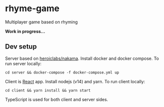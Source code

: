 # rhyme-game
Multiplayer game based on rhyming

**Work in progress...**

## Dev setup

Server based on [heroiclabs/nakama](https://heroiclabs.com/). Install docker and docker compose. To run server locally:

```
cd server && docker-compose -f docker-compose.yml up
```

Client is [React](https://create-react-app.dev/) app. Install nodejs (v14) and yarn. To run client locally:

```
cd client && yarn install && yarn start
```

TypeScript is used for both client and server sides.

